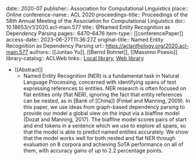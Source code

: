 date:: 2020-07
publisher:: Association for Computational Linguistics
place:: Online
conference-name:: ACL 2020
proceedings-title:: Proceedings of the 58th Annual Meeting of the Association for Computational Linguistics
doi:: 10.18653/v1/2020.acl-main.577
title:: @Named Entity Recognition as Dependency Parsing
pages:: 6470–6476
item-type:: [[conferencePaper]]
access-date:: 2023-06-27T11:36:27Z
original-title:: Named Entity Recognition as Dependency Parsing
url:: https://aclanthology.org/2020.acl-main.577
authors:: [[Juntao Yu]], [[Bernd Bohnet]], [[Massimo Poesio]]
library-catalog:: ACLWeb
links:: [Local library](zotero://select/groups/2386895/items/PGH2EN7V), [Web library](https://www.zotero.org/groups/2386895/items/PGH2EN7V)

- [[Abstract]]
	- Named Entity Recognition (NER) is a fundamental task in Natural Language Processing, concerned with identifying spans of text expressing references to entities. NER research is often focused on flat entities only (flat NER), ignoring the fact that entity references can be nested, as in [Bank of [China]] (Finkel and Manning, 2009). In this paper, we use ideas from graph-based dependency parsing to provide our model a global view on the input via a biaffine model (Dozat and Manning, 2017). The biaffine model scores pairs of start and end tokens in a sentence which we use to explore all spans, so that the model is able to predict named entities accurately. We show that the model works well for both nested and flat NER through evaluation on 8 corpora and achieving SoTA performance on all of them, with accuracy gains of up to 2.2 percentage points.